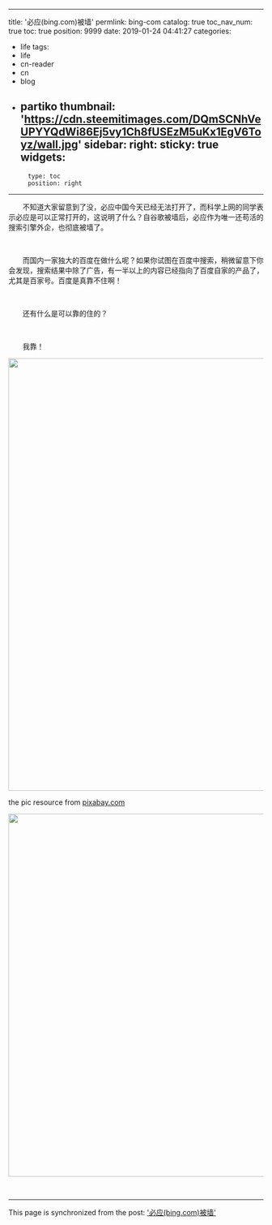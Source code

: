 
---
title: '必应(bing.com)被墙'
permlink: bing-com
catalog: true
toc_nav_num: true
toc: true
position: 9999
date: 2019-01-24 04:41:27
categories:
- life
tags:
- life
- cn-reader
- cn
- blog
- partiko
thumbnail: 'https://cdn.steemitimages.com/DQmSCNhVeUPYYQdWi86Ej5vy1Ch8fUSEzM5uKx1EgV6Toyz/wall.jpg'
sidebar:
    right:
        sticky: true
widgets:
    -
        type: toc
        position: right
---


<html>
<p>　　不知道大家留意到了没，必应中国今天已经无法打开了，而科学上网的同学表示必应是可以正常打开的，这说明了什么？自谷歌被墙后，必应作为唯一还苟活的搜索引擎外企，也彻底被墙了。</p>
<p><br></p>
<p>　　而国内一家独大的百度在做什么呢？如果你试图在百度中搜索，稍微留意下你会发现，搜索结果中除了广告，有一半以上的内容已经指向了百度自家的产品了，尤其是百家号。百度是真靠不住啊！</p>
<p><br></p>
<p>　　还有什么是可以靠的住的？</p>
<p><br></p>
<p>　　我靠！</p>
<p><img src="https://cdn.steemitimages.com/DQmSCNhVeUPYYQdWi86Ej5vy1Ch8fUSEzM5uKx1EgV6Toyz/wall.jpg" width="1280" height="853"/></p>
<p>the pic resource from <a href="https://pixabay.com/zh/%E9%95%BF%E5%9F%8E-%E4%B8%87%E9%87%8C%E9%95%BF%E5%9F%8E-%E9%95%BF%E5%9F%8E%E9%81%97%E5%9D%80-%E4%B8%96%E7%95%8C%E6%96%87%E5%8C%96%E9%81%97%E4%BA%A7-%E4%B8%AD%E5%9B%BD-%E5%8C%97%E4%BA%AC-%E5%85%AB%E8%BE%BE%E5%B2%AD%E9%95%BF%E5%9F%8E-606451/">pixabay.com</a></p>
<p><img src="https://cdn.steemitimages.com/DQmWQu8zVPUt3yuBrtzUzbE5V6AijoiYwMT5JinTH67P27y/bing.png" width="1398" height="716"/></p>
<p><br></p>
</html>

- - -

This page is synchronized from the post: ['必应(bing.com)被墙'](https://steemit.com/@rivalhw/bing-com)
